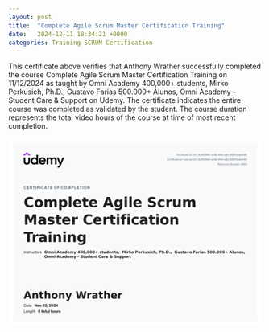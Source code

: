 ```yaml
---
layout: post
title:  "Complete Agile Scrum Master Certification Training"
date:   2024-12-11 18:34:21 +0000
categories: Training SCRUM Certification
---
```


This certificate above verifies that Anthony Wrather successfully completed the course Complete Agile Scrum Master Certification Training on 11/12/2024 as taught by Omni Academy 400,000+ students, Mirko Perkusich, Ph.D., Gustavo Farias 500.000+ Alunos, Omni Academy - Student Care & Support on Udemy. The certificate indicates the entire course was completed as validated by the student. The course duration represents the total video hours of the course at time of most recent completion.

![Udemy Complete Agile Scrum Master Certification Training](/assets/posts/UdemyScrumMasterCourseCertificate.jpg)
